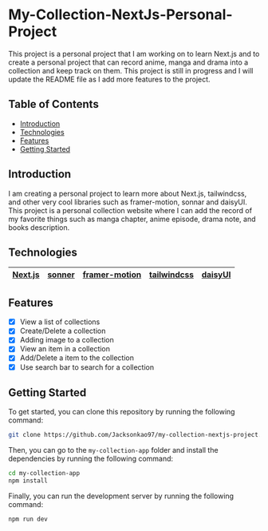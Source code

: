 # My-Collection-NextJs-Personal-Project

This project is a personal project that I am working on to learn Next.js and to create a personal project that can record anime, manga and drama into a collection and keep track on them. This project is still in progress and I will update the README file as I add more features to the project.

## Table of Contents
- [Introduction](#introduction)
- [Technologies](#technologies)
- [Features](#features)
- [Getting Started](#getting-started)

## Introduction

I am creating a personal project to learn more about Next.js, tailwindcss, and other very cool libraries such as framer-motion, sonnar and daisyUI. This project is a personal collection website where I can add the record of my favorite things such as manga chapter, anime episode, drama note, and books description.

## Technologies

| [Next.js](https://nextjs.org/) | [sonner](https://github.com/emilkowalski/sonner) | [framer-motion](https://www.framer.com/motion/) | [tailwindcss](https://tailwindcss.com/) | [daisyUI](https://daisyui.com/) |
|---------|--------|---------------|-------------|---------|

## Features

- [x] View a list of collections
- [x] Create/Delete a collection
- [x] Adding image to a collection
- [x] View an item in a collection
- [x] Add/Delete a item to the collection
- [x] Use search bar to search for a collection

## Getting Started

To get started, you can clone this repository by running the following command:

```bash
git clone https://github.com/Jacksonkao97/my-collection-nextjs-project.git
```

Then, you can go to the `my-collection-app` folder and install the dependencies by running the following command:

```bash
cd my-collection-app
npm install
```

Finally, you can run the development server by running the following command:

```bash
npm run dev
```